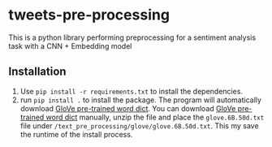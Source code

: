 # tweets-pre-processing
This is a python library performing preprocessing for a sentiment analysis task with a CNN + Embedding model

## Installation
1. Use `pip install -r requirements.txt` to install the dependencies.
2. run `pip install .` to install the package. The program will automatically download [GloVe pre-trained word dict](http://nlp.stanford.edu/data/glove.6B.zip). You can download [GloVe pre-trained word dict](http://nlp.stanford.edu/data/glove.6B.zip) manually, unzip the file and place the `glove.6B.50d.txt` file under `/text_pre_processing/glove/glove.6B.50d.txt`. This my save the runtime of the install process.